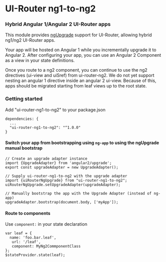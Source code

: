# UI-Router ng1-to-ng2

### Hybrid Angular 1/Angular 2 UI-Router apps

This module provides [ngUpgrade](https://angular.io/docs/ts/latest/guide/upgrade.html) support for UI-Router, allowing hybrid ng1/ng2 UI-Router apps.  

Your app will be hosted on Angular 1 while you incrementally upgrade it to Angular 2.   After configuring your app, you can use an Angular 2 Component as a view in your state definitions.

Once you route to a ng2 component, you can continue to use the ng2 directives (ui-view and uiSref) from ui-router-ng2.  We do not yet support nesting an angular 1 directive inside an angular 2 ui-view.  Because of this, apps should be migrated starting from leaf views up to the root state. 

### Getting started

Add "ui-router-ng1-to-ng2" to your package.json

```
dependencies: {
  ...
  "ui-router-ng1-to-ng2": "^1.0.0"
}
```

#### Switch your app from bootstrapping using `ng-app` to using the ngUpgrade manual bootstrap

```
// Create an upgrade adapter instance
import {UpgradeAdapter} from 'angular2/upgrade';
export const upgradeAdapter = new UpgradeAdapter();

// Supply ui-router-ng1-to-ng2 with the upgrade adapter
import {uiRouterNgUpgrade} from "ui-router-ng1-to-ng2";
uiRouterNgUpgrade.setUpgradeAdapter(upgradeAdapter);

// Manually bootstrap the app with the Upgrade Adapter (instead of ng-app)
upgradeAdapter.bootstrap(document.body, ['myApp']);
```


#### Route to components

Use `component:` in your state declaration

```
var leaf = { 
  name: 'foo.bar.leaf',
   url: '/leaf',
   component: MyNg2CommponentClass 
};
$stateProvider.state(leaf);
```


